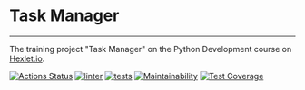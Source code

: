 # Task Manager
___

The training project "Task Manager" on the Python Development course on [Hexlet.io](https://ru.hexlet.io/programs/python).

[![Actions Status](https://github.com/IgorGakhov/python-project-52/workflows/hexlet-check/badge.svg)](https://github.com/IgorGakhov/python-project-52/actions) [![linter](https://github.com/IgorGakhov/python-project-52/actions/workflows/linter-checker.yml/badge.svg?branch=main)](https://github.com/IgorGakhov/python-project-52/actions/workflows/linter-checker.yml) [![tests](https://github.com/IgorGakhov/python-project-52/actions/workflows/tests-checker.yml/badge.svg?branch=main)](https://github.com/IgorGakhov/python-project-52/actions/workflows/tests-checker.yml) [![Maintainability](https://api.codeclimate.com/v1/badges/5f3acdecbc76b7798d20/maintainability)](https://codeclimate.com/github/IgorGakhov/python-project-52/maintainability) [![Test Coverage](https://api.codeclimate.com/v1/badges/5f3acdecbc76b7798d20/test_coverage)](https://codeclimate.com/github/IgorGakhov/python-project-52/test_coverage)
